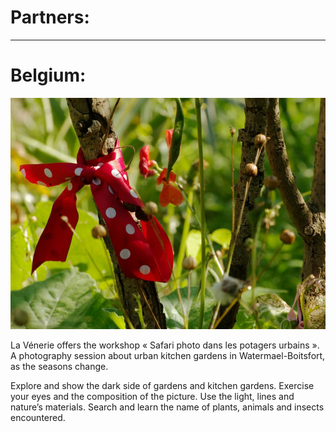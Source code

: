 
# Partners:


---




## 
# Belgium:

![La Venerie](OtherImages/lavenerie.png)

La Vénerie offers the workshop «  Safari photo dans les potagers urbains ». A photography session about urban kitchen gardens in Watermael-Boitsfort, as the seasons change.

Explore and show the dark side of gardens and kitchen gardens.
Exercise your eyes and the composition of the picture.
Use the light, lines and nature’s materials.
Search and learn the name of plants, animals and insects encountered.

